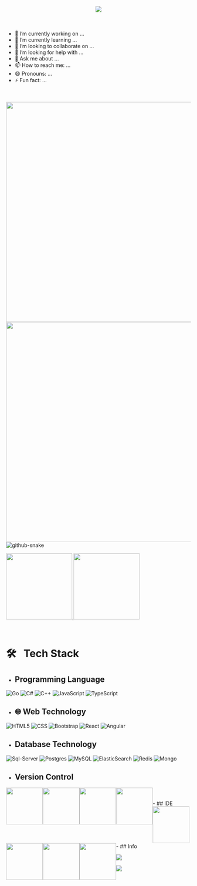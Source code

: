 <h1 align="center">
  <img src="https://readme-typing-svg.herokuapp.com/?font=Righteous&size=35&center=true&vCenter=true&width=500&height=70&duration=4000&lines=Salom+Hammaga+!+👋;+Men+Rashidov+Azizbek+!;+Men+Dasturchi+!;+Azizbek+eng+zo'ri+😎" />
</h1>
<br>

- 🔭 I’m currently working on ...
- 🌱 I’m currently learning ...
- 👯 I’m looking to collaborate on ...
- 🤔 I’m looking for help with ...
- 💬 Ask me about ...
- 📫 How to reach me: ...
- 😄 Pronouns: ...
- ⚡ Fun fact: ...

<br>
<p align="center">
  <img style="float:left" src="https://gidigi.com/cdn/love.gif" width="800" height="600"/><br>
   <img style="float:left" src="https://user-images.githubusercontent.com/89845641/220167426-0c5f630e-6d56-4617-9775-71c2bd025b4f.gif" width="800" height="600"/>
</p>

<br>
<picture>
<source media="(prefers-color-scheme: dark)" srcset="https://github.com/vic1707/vic1707/blob/output/github-snake-dark.svg" >
<source media="(prefers-color-scheme: light)" srcset="https://github.com/vic1707/vic1707/blob/output/github-snake.svg">
<img alt="github-snake" src="https://github.com/vic1707/vic1707/blob/output/github-snake.svg">
</picture>

<br>

<p>
<a href="https://coderstats.net/github/#Dentrax">
  <img height="180em" src="https://github-readme-stats-eight-theta.vercel.app/api?username=buronbekdev&show_icons=true&theme=algolia&include_all_commits=true&count_private=true&line_height=26"/>
  <img height="180em" src="https://github-readme-stats-eight-theta.vercel.app/api/top-langs/?username=buronbekdev&layout=compact&langs_count=8&theme=algolia&line_height=26"/>
</a>
</p> </br>


# 🛠 &nbsp; Tech Stack

- ##  Programming Language &nbsp;
![Go](https://img.icons8.com/color/2x/golang.png)
![C#](https://img.icons8.com/color/2x/c-sharp-logo-2.png)
![C++](https://img.icons8.com/color/2x/c-plus-plus-logo.png)
![JavaScript](https://img.icons8.com/fluency/2x/javascript.png)
![TypeScript](https://img.icons8.com/fluency/2x/typescript--v2.png)
-  ## 🌐 Web Technology &nbsp;
![HTML5](https://img.icons8.com/color/2x/html-5.png)
![CSS](https://img.icons8.com/fluency/2x/css3.png)
![Bootstrap](https://img.icons8.com/color/2x/bootstrap.png)
![React](https://img.icons8.com/color/2x/react-native.png)
![Angular](https://img.icons8.com/color/2x/angularjs.png)
- ##  Database Technology &nbsp;
![Sql-Server](https://img.icons8.com/color/2x/microsoft-sql-server.png)
![Postgres](https://img.icons8.com/color/2x/postgreesql.png)
![MySQL](https://img.icons8.com/color/2x/mysql-logo.png)
![ElasticSearch](https://img.icons8.com/color/2x/elasticsearch.png)
![Redis](https://img.icons8.com/color/2x/redis.png)
![Mongo](https://img.icons8.com/color/2x/mongodb.png)
- ##  Version Control &nbsp;
<img style="float:left"  src="https://img.icons8.com/color/2x/git.png" width="100" height="100"/>  
<img style="float:left"  src="https://img.icons8.com/nolan/2x/github.png" width="100" height="100"/>
<img style="float:left"  src="https://img.icons8.com/color/2x/gitlab.png" width="100" height="100"/>
<img style="float:left"  src="https://img.icons8.com/color/2x/bitbucket.png" width="100" height="100"/>  </br></br>
- ##  IDE  &nbsp;
<img style="float:left"  src="https://img.icons8.com/fluency/2x/visual-studio.png" width="100" height="100"/>  
<img style="float:left"  src="https://img.icons8.com/color/2x/visual-studio-code-2019.png" width="100" height="100"/>
<img style="float:left"  src="https://www.alternatifle.com/wp-content/uploads/2020/01/5e27cfead28a0.png" width="100" height="100"/>
<img style="float:left"  src="https://www.alternatifle.com/wp-content/uploads/2020/11/5fab82a49fa1b.png" width="100" height="100"/>  </br></br>
- ## Info &nbsp;

![](./profile-green-animate.svg)


![](https://github.com/Buronbekdev/Buronbekdev/blob/output/github-contribution-grid-snake.svg)


<!--
**Buronbek/Buronbek** is a ✨ _special_ ✨ repository because its `README.md` (this file) appears on your GitHub profile.

Here are some ideas to get you started:

- 🔭 I’m currently working on ...
- 🌱 I’m currently learning ...
- 👯 I’m looking to collaborate on ...
- 🤔 I’m looking for help with ...
- 💬 Ask me about ...
- 📫 How to reach me: ...
- 😄 Pronouns: ...
- ⚡ Fun fact: ...
-->


<!--
**Buronbekdev/Buronbekdev** is a ✨ _special_ ✨ repository because its `README.md` (this file) appears on your GitHub profile.

Here are some ideas to get you started:

- 🔭 I’m currently working on ...
- 🌱 I’m currently learning ...
- 👯 I’m looking to collaborate on ...
- 🤔 I’m looking for help with ...
- 💬 Ask me about ...
- 📫 How to reach me: ...
- 😄 Pronouns: ...
- ⚡ Fun fact: ...
-->
<!--
**kevindevelop1r/kevindevelop1r** is a ✨ _special_ ✨ repository because its `README.md` (this file) appears on your GitHub profile.

Here are some ideas to get you started:

- 🔭 I’m currently working on ...
- 🌱 I’m currently learning ...
- 👯 I’m looking to collaborate on ...
- 🤔 I’m looking for help with ...
- 💬 Ask me about ...
- 📫 How to reach me: ...
- 😄 Pronouns: ...
- ⚡ Fun fact: ...
-->
